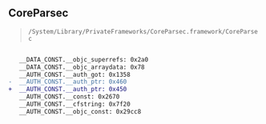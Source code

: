 ## CoreParsec

> `/System/Library/PrivateFrameworks/CoreParsec.framework/CoreParsec`

```diff

   __DATA_CONST.__objc_superrefs: 0x2a0
   __DATA_CONST.__objc_arraydata: 0x78
   __AUTH_CONST.__auth_got: 0x1358
-  __AUTH_CONST.__auth_ptr: 0x460
+  __AUTH_CONST.__auth_ptr: 0x450
   __AUTH_CONST.__const: 0x2670
   __AUTH_CONST.__cfstring: 0x7f20
   __AUTH_CONST.__objc_const: 0x29cc8

```
